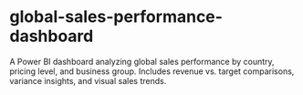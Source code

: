 # global-sales-performance-dashboard
A Power BI dashboard analyzing global sales performance by country, pricing level, and business group. Includes revenue vs. target comparisons, variance insights, and visual sales trends.
